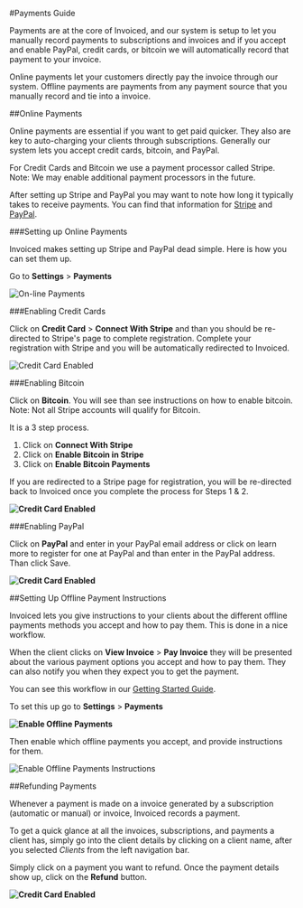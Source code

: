 #Payments Guide

Payments are at the core of Invoiced, and our system is setup to let you manually record payments to subscriptions and invoices and if you accept and enable PayPal, credit cards, or bitcoin we will automatically record that payment to your invoice. 

Online payments let your customers directly pay the invoice through our system.  Offline payments are payments from any payment source that you manually record and tie into a invoice.

##Online Payments

Online payments are essential if you want to get paid quicker.  They also are key to auto-charging your clients through subscriptions. Generally our system lets you accept credit cards, bitcoin, and PayPal.

For Credit Cards and Bitcoin we use a payment processor called Stripe.  Note: We may enable additional payment processors in the future.

After setting up Stripe and PayPal you may want to note how long it typically takes to receive payments.  You can find that information for [Stripe](https://stripe.com/help/transfers) and [PayPal](https://www.paypal.com/webapps/mpp/paypal-payments-standard).

###Setting up Online Payments

Invoiced makes setting up Stripe and PayPal dead simple.  Here is how you can set them up.

Go to **Settings** > **Payments**

![On-line Payments](../img/invoice-online-payments.png)

###Enabling Credit Cards

Click on **Credit Card** > **Connect With Stripe** and than you should be re-directed to Stripe's page to complete registration.  Complete your registration with Stripe and you will be automatically redirected to Invoiced.

![Credit Card Enabled](../img/invoice-enable-credit-card.png)

###Enabling Bitcoin

Click on **Bitcoin**.  You will see than see instructions on how to enable bitcoin.  Note: Not all Stripe accounts will qualify for Bitcoin.

It is a 3 step process.

1. Click on **Connect With Stripe**
2. Click on **Enable Bitcoin in Stripe**
3. Click on **Enable Bitcoin Payments**

If you are redirected to a Stripe page for registration, you will be re-directed back to Invoiced once you complete the process for Steps 1 & 2.

**![Credit Card Enabled](../img/invoice-enable-bitcoin.png)**

###Enabling PayPal

Click on **PayPal** and enter in your PayPal email address or click on learn more to register for one at PayPal and than enter in the PayPal address.  Than click Save.

**![Credit Card Enabled](../img/invoice-enable-paypal.png)**

##Setting Up Offline Payment Instructions

Invoiced lets you give instructions to your clients about the different offline payments methods you accept and how to pay them.  This is done in a nice workflow.  

When the client clicks on **View Invoice** > **Pay Invoice** they will be presented about the various payment options you accept and how to pay them. They can also notify you when they expect you to get the payment.

You can see this workflow in our [Getting Started Guide](/docs#getting-paid).

To set this up go to **Settings** > **Payments**

**![Enable Offline Payments](../img/invoice-online-payments.png)**

Then enable which offline payments you accept, and provide instructions for them.

![Enable Offline Payments Instructions](../img/invoice-offline-payment-enable.png)

##Refunding Payments

Whenever a payment is made on a invoice generated by a subscription (automatic or manual) or invoice, Invoiced records a payment.

To get a quick glance at all the invoices, subscriptions, and payments a client has, simply go into the client details by clicking on a client name, after you selected *Clients* from the left navigation bar.

Simply click on a payment you want to refund.  Once the payment details show up, click on the **Refund** button.

**![Credit Card Enabled](../img/invoice-payment-refund.png)**






